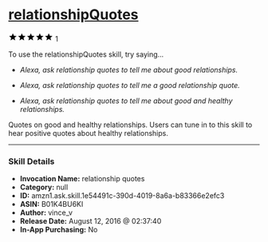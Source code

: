 # [relationshipQuotes](http://alexa.amazon.com/#skills/amzn1.ask.skill.1e54491c-390d-4019-8a6a-b83366e2efc3)
![5 stars](../../images/ic_star_black_18dp_1x.png)![5 stars](../../images/ic_star_black_18dp_1x.png)![5 stars](../../images/ic_star_black_18dp_1x.png)![5 stars](../../images/ic_star_black_18dp_1x.png)![5 stars](../../images/ic_star_black_18dp_1x.png) 1

To use the relationshipQuotes skill, try saying...

* *Alexa, ask relationship quotes to tell me about good relationships.*

* *Alexa, ask relationship quotes to tell me a good relationship quote.*

* *Alexa, ask relationship quotes to tell me about good and healthy relationships.*

Quotes on good and healthy relationships. Users can tune in to this skill to hear positive quotes about healthy relationships.

***

### Skill Details

* **Invocation Name:** relationship quotes
* **Category:** null
* **ID:** amzn1.ask.skill.1e54491c-390d-4019-8a6a-b83366e2efc3
* **ASIN:** B01K4BU6KI
* **Author:** vince_v
* **Release Date:** August 12, 2016 @ 02:37:40
* **In-App Purchasing:** No
